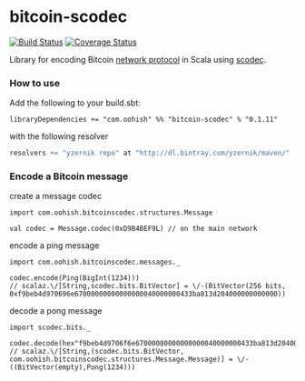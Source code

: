 bitcoin-scodec 
========
[![Build Status](https://travis-ci.org/yzernik/bitcoin-scodec.svg?branch=master)](https://travis-ci.org/yzernik/bitcoin-scodec) [![Coverage Status](https://img.shields.io/coveralls/yzernik/bitcoin-scodec.svg)](https://coveralls.io/r/yzernik/bitcoin-scodec?branch=master)


Library for encoding Bitcoin [network protocol](https://en.bitcoin.it/wiki/Protocol_Specification) in Scala using [scodec](https://github.com/scodec/scodec).


### How to use ###

Add the following to your build.sbt:


```
libraryDependencies += "com.oohish" %% "bitcoin-scodec" % "0.1.11"
```

with the following resolver


``` scala
resolvers += "yzernik repo" at "http://dl.bintray.com/yzernik/maven/"
```

### Encode a Bitcoin message ###

create a message codec

```
import com.oohish.bitcoinscodec.structures.Message

val codec = Message.codec(0xD9B4BEF9L) // on the main network
```

encode a ping message
```
import com.oohish.bitcoinscodec.messages._

codec.encode(Ping(BigInt(1234)))
// scalaz.\/[String,scodec.bits.BitVector] = \/-(BitVector(256 bits, 0xf9beb4d970696e67000000000000000040000000433ba813d204000000000000))
```

decode a pong message
```
import scodec.bits._

codec.decode(hex"f9beb4d9706f6e67000000000000000040000000433ba813d204000000000000".toBitVector)
// scalaz.\/[String,(scodec.bits.BitVector, com.oohish.bitcoinscodec.structures.Message.Message)] = \/-((BitVector(empty),Pong(1234)))
```
